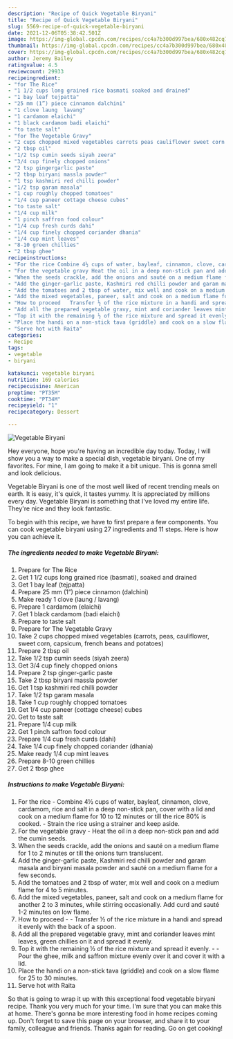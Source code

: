 ```yaml
---
description: "Recipe of Quick Vegetable Biryani"
title: "Recipe of Quick Vegetable Biryani"
slug: 5569-recipe-of-quick-vegetable-biryani
date: 2021-12-06T05:38:42.501Z
image: https://img-global.cpcdn.com/recipes/cc4a7b300d997bea/680x482cq70/vegetable-biryani-recipe-main-photo.jpg
thumbnail: https://img-global.cpcdn.com/recipes/cc4a7b300d997bea/680x482cq70/vegetable-biryani-recipe-main-photo.jpg
cover: https://img-global.cpcdn.com/recipes/cc4a7b300d997bea/680x482cq70/vegetable-biryani-recipe-main-photo.jpg
author: Jeremy Bailey
ratingvalue: 4.5
reviewcount: 29933
recipeingredient:
- "for The Rice"
- "1 1/2 cups long grained rice basmati soaked and drained"
- "1 bay leaf tejpatta"
- "25 mm (1”) piece cinnamon dalchini"
- "1 clove laung  lavang"
- "1 cardamom elaichi"
- "1 black cardamom badi elaichi"
- "to taste salt"
- "for The Vegetable Gravy"
- "2 cups chopped mixed vegetables carrots peas cauliflower sweet corn capsicum french beans and potatoes"
- "2 tbsp oil"
- "1/2 tsp cumin seeds siyah zeera"
- "3/4 cup finely chopped onions"
- "2 tsp gingergarlic paste"
- "2 tbsp biryani massla powder"
- "1 tsp kashmiri red chilli powder"
- "1/2 tsp garam masala"
- "1 cup roughly chopped tomatoes"
- "1/4 cup paneer cottage cheese cubes"
- "to taste salt"
- "1/4 cup milk"
- "1 pinch saffron food colour"
- "1/4 cup fresh curds dahi"
- "1/4 cup finely chopped coriander dhania"
- "1/4 cup mint leaves"
- "8-10 green chillies"
- "2 tbsp ghee"
recipeinstructions:
- "For the rice Combine 4½ cups of water, bayleaf, cinnamon, clove, cardamom, rice and salt in a deep non-stick pan, cover with a lid and cook on a medium flame for 10 to 12 minutes or till the rice 80% is cooked. Strain the rice using a strainer and keep aside."
- "For the vegetable gravy Heat the oil in a deep non-stick pan and add the cumin seeds."
- "When the seeds crackle, add the onions and sauté on a medium flame for 1 to 2 minutes or till the onions turn translucent."
- "Add the ginger-garlic paste, Kashmiri red chilli powder and garam masala and biryani masala powder and sauté on a medium flame for a few seconds."
- "Add the tomatoes and 2 tbsp of water, mix well and cook on a medium flame for 4 to 5 minutes."
- "Add the mixed vegetables, paneer, salt and cook on a medium flame for another 2 to 3 minutes, while stirring occasionally. Add curd and sauté 1-2 minutes on low flame."
- "How to proceed   Transfer ½ of the rice mixture in a handi and spread it evenly with the back of a spoon."
- "Add all the prepared vegetable gravy, mint and coriander leaves mint leaves, green chillies on it and spread it evenly."
- "Top it with the remaining ½ of the rice mixture and spread it evenly.  Pour the ghee, milk and saffron mixture evenly over it and cover it with a lid."
- "Place the handi on a non-stick tava (griddle) and cook on a slow flame for 25 to 30 minutes."
- "Serve hot with Raita"
categories:
- Recipe
tags:
- vegetable
- biryani

katakunci: vegetable biryani 
nutrition: 169 calories
recipecuisine: American
preptime: "PT35M"
cooktime: "PT34M"
recipeyield: "1"
recipecategory: Dessert

---
```



![Vegetable Biryani](https://img-global.cpcdn.com/recipes/cc4a7b300d997bea/680x482cq70/vegetable-biryani-recipe-main-photo.jpg)

Hey everyone, hope you're having an incredible day today. Today, I will show you a way to make a special dish, vegetable biryani. One of my favorites. For mine, I am going to make it a bit unique. This is gonna smell and look delicious.



Vegetable Biryani is one of the most well liked of recent trending meals on earth. It is easy, it's quick, it tastes yummy. It is appreciated by millions every day. Vegetable Biryani is something that I've loved my entire life. They're nice and they look fantastic.


To begin with this recipe, we have to first prepare a few components. You can cook vegetable biryani using 27 ingredients and 11 steps. Here is how you can achieve it.

<!--inarticleads1-->

##### The ingredients needed to make Vegetable Biryani:

1. Prepare for The Rice
1. Get 1 1/2 cups long grained rice (basmati), soaked and drained
1. Get 1 bay leaf (tejpatta)
1. Prepare 25 mm (1”) piece cinnamon (dalchini)
1. Make ready 1 clove (laung / lavang)
1. Prepare 1 cardamom (elaichi)
1. Get 1 black cardamom (badi elaichi)
1. Prepare to taste salt
1. Prepare for The Vegetable Gravy
1. Take 2 cups chopped mixed vegetables (carrots, peas, cauliflower, sweet corn, capsicum, french beans and potatoes)
1. Prepare 2 tbsp oil
1. Take 1/2 tsp cumin seeds (siyah zeera)
1. Get 3/4 cup finely chopped onions
1. Prepare 2 tsp ginger-garlic paste
1. Take 2 tbsp biryani massla powder
1. Get 1 tsp kashmiri red chilli powder
1. Take 1/2 tsp garam masala
1. Take 1 cup roughly chopped tomatoes
1. Get 1/4 cup paneer (cottage cheese) cubes
1. Get to taste salt
1. Prepare 1/4 cup milk
1. Get 1 pinch saffron food colour
1. Prepare 1/4 cup fresh curds (dahi)
1. Take 1/4 cup finely chopped coriander (dhania)
1. Make ready 1/4 cup mint leaves
1. Prepare 8-10 green chillies
1. Get 2 tbsp ghee




<!--inarticleads2-->

##### Instructions to make Vegetable Biryani:

1. For the rice - Combine 4½ cups of water, bayleaf, cinnamon, clove, cardamom, rice and salt in a deep non-stick pan, cover with a lid and cook on a medium flame for 10 to 12 minutes or till the rice 80% is cooked. - Strain the rice using a strainer and keep aside.
1. For the vegetable gravy - Heat the oil in a deep non-stick pan and add the cumin seeds.
1. When the seeds crackle, add the onions and sauté on a medium flame for 1 to 2 minutes or till the onions turn translucent.
1. Add the ginger-garlic paste, Kashmiri red chilli powder and garam masala and biryani masala powder and sauté on a medium flame for a few seconds.
1. Add the tomatoes and 2 tbsp of water, mix well and cook on a medium flame for 4 to 5 minutes.
1. Add the mixed vegetables, paneer, salt and cook on a medium flame for another 2 to 3 minutes, while stirring occasionally. Add curd and sauté 1-2 minutes on low flame.
1. How to proceed  -  - Transfer ½ of the rice mixture in a handi and spread it evenly with the back of a spoon.
1. Add all the prepared vegetable gravy, mint and coriander leaves mint leaves, green chillies on it and spread it evenly.
1. Top it with the remaining ½ of the rice mixture and spread it evenly. -  - Pour the ghee, milk and saffron mixture evenly over it and cover it with a lid.
1. Place the handi on a non-stick tava (griddle) and cook on a slow flame for 25 to 30 minutes.
1. Serve hot with Raita




So that is going to wrap it up with this exceptional food vegetable biryani recipe. Thank you very much for your time. I'm sure that you can make this at home. There's gonna be more interesting food in home recipes coming up. Don't forget to save this page on your browser, and share it to your family, colleague and friends. Thanks again for reading. Go on get cooking!
